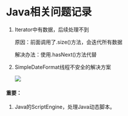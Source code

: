 # Java相关问题记录

1. Iterator中有数据，后续处理不到

   原因：前面调用了.size()方法，会迭代所有数据

   解决办法：使用.hasNext()方法代替

2. SimpleDateFormat线程不安全的解决方案

   ![](E:\学习笔记\image\SimpleDateFormat线程不安全问题解决方法.png)

#### 重要：

1. Java的ScriptEngine，处理Java动态脚本。